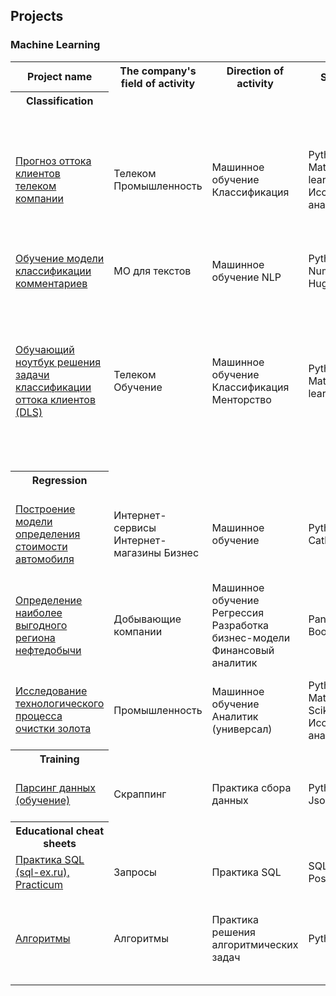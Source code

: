 ## Projects

### Machine Learning

<table>
    <tr>
        <th> Project name </th>
        <th> The company's field of activity </th>
        <th> Direction of activity </th>
        <th> Skills and tools </th>
        <th> Project objectives </th>
    </tr>
    <th>Classification</th>
    <tr>
        <td><a href="https://github.com/SamuelFoxTower/Portfolio/tree/master/churn_telecom">Прогноз оттока клиентов телеком компании </a></td>
        <td> Телеком Промышленность </td>
        <td> Машинное обучение Классификация </td>
        <td> Python Pandas Matplotlib Scikit-learn Исследовательский анализ данных </td>
        <td> По персональным данным некоторых клиентов, информации о тарифе и договорах научиться прогнозировать отток клиентов </td>
    </tr>
    <tr>
        <td><a href="https://github.com/SamuelFoxTower/Portfolio/tree/main/сlassification-comments"> Обучение модели классификации комментариев</a></td>
        <td> МО для текстов </td>
        <td> Машинное обучение NLP </td>
        <td> Python Scikit-learn Numpy Torch HuggingFace BERT </td>
        <td> Определение токсичности комментариев </td>
    </tr>
    <tr>
        <td><a href="https://github.com/SamuelFoxTower/Portfolio/tree/main/churn_telecom_DLS">Обучающий ноутбук решения задачи классификации оттока клиентов (DLS)</a></td>
        <td> Телеком Обучение </td>
        <td> Машинное обучение Классификация Менторство </td>
        <td> Python Pandas Matplotlib Scikit-learn </td>
        <td> Данная задача проверялась другими студентами и была выполнена таким образом, чтобы дать возможность посмотреть и подчерпнуть методы хорошей и понятной реализации решения задачи </td>
    </tr>
    <th>Regression</th>
    <tr>
        <td><a href="https://github.com/SamuelFoxTower/Portfolio/tree/main/determining-cost-cars">Построение модели определения стоимости автомобиля </a></td>
        <td> Интернет-сервисы Интернет-магазины Бизнес </td> 
        <td> Машинное обучение </td>
        <td> Python Pandas Catboost LightGBM </td>
        <td> Разработка системы рекомендации стоимости автомобиля на основе его описания </td>
    </tr>
    <tr>
        <td><a href="https://github.com/SamuelFoxTower/Portfolio/tree/master/well-locations">Определение наиболее выгодного региона нефтедобычи </a></td>
        <td> Добывающие компании </td>
        <td> Машинное обучение Регрессия Разработка бизнес-модели Финансовый аналитик </td>
        <td> Pandas Scikit-learn Bootstrap </td>
        <td> На основе данных геологии разведки выбрать район добычи нефти</td>
    </tr>
    <tr>
        <td><a href="https://github.com/SamuelFoxTower/Portfolio/tree/master/recovery-gold">Исследование технологического процесса очистки золота</a></td>
        <td> Промышленность </td>
        <td> Машинное обучение Аналитик (универсал) </td>
        <td> Python Pandas Matplotlib Numpy Scikit-learn Исследовательский анализ </td>
        <td> Спрогнозировать концентрацию золота при проведении процесса очистки золота </td>
    </tr>
    <th>Training</th>
    <tr>
        <td><a href="https://github.com/SamuelFoxTower/Portfolio/tree/master/pars-examples">Парсинг данных (обучение) </a></td>
        <td> Скраппинг </td>
        <td> Практика сбора данных</td>
        <td> Python Requests Json BeautifulSoup4 </td>
        <td> Скраппинг товаров с сайта интренет-магазина </td>
    </tr>
    <th>Educational cheat sheets</th>
    <tr>
        <td><a href="">Практика SQL (sql-ex.ru), Practicum </a></td>
        <td> Запросы </td>
        <td> Практика SQL </td>
        <td> SQL SQLite3 PostgreSQL </td>
        <td> Решение задач тренажера SQL (In progress...) </td>
    </tr>
    <tr>
        <td><a href="https://github.com/SamuelFoxTower/Portfolio/tree/master/algorithms">Алгоритмы</td>
        <td> Алгоритмы</td>
        <td> Практика решения алгоритмических задач</td>
        <td> Python</td>
        <td> Краткий разбор популярных алгоритмов Python и решение LeetCode (In progress...)</td>
    </tr>
</table>
